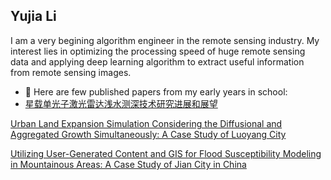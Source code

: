 ## Yujia Li

I am a very begining algorithm engineer in the remote sensing industry. My interest lies in optimizing the processing speed of huge remote sensing data and applying deep learning algorithm to extract useful information from remote sensing images. 

<!-- #### Education
* **MA** in department of [Land Resource Management](http://cpa.hust.edu.cn/jytd/tdglx.htm) in [Huazhong University of Science and Technology](https://www.hust.edu.cn), jointly trained by the [Land Satellite Remote Sensing Application Center, MNR (Minstry of Nature Resources)](http://www.lasac.cn)

* BA in department of [Optical and Electronic Information](http://oei.hust.edu.cn) in [Huazhong University of Science and Technology](https://www.hust.edu.cn) -->



- 🌱 Here are few published papers from my early years in school:
- [星载单光子激光雷达浅水测深技术研究进展和展望](http://www.irla.cn/cn/article/doi/10.3788/IRLA20220003)

[Urban Land Expansion Simulation Considering the Diffusional and Aggregated Growth Simultaneously: A Case Study of Luoyang City](https://www.mdpi.com/2071-1050/13/17/9781 )

[ Utilizing User-Generated Content and GIS for Flood Susceptibility Modeling in Mountainous Areas: A Case Study of Jian City in China](https://doi.org/10.3390/su13126929)

<!-- 链接有问题，打不开 sustainability的官网坏了 看看百度学术和google学术能不能打开-->


<!--
**LiYuJia1202/LiYuJia1202** is a ✨ _special_ ✨ repository because its `README.md` (this file) appears on your GitHub profile.

### Hi there 👋

Here are some ideas to get you started:

- 🔭 I’m currently working on ...
- 🌱 I’m currently learning ...
- 👯 I’m looking to collaborate on ...
- 🤔 I’m looking for help with ...
- 💬 Ask me about ...
- 📫 How to reach me: ...
- 😄 Pronouns: ...
- ⚡ Fun fact: ...
-->
